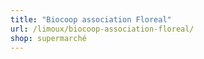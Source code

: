 ```yaml
---
title: "Biocoop association Floreal"
url: /limoux/biocoop-association-floreal/
shop: supermarché
---
```


